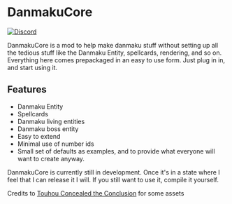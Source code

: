 # DanmakuCore
[![Discord](https://discordapp.com/api/guilds/310865601566343170/widget.png)](https://discord.gg/tahK54V)

DanmakuCore is a mod to help make danmaku stuff without setting up all the tedious stuff like the Danmaku Entity, spellcards, rendering, and so on. Everything here comes prepackaged in an easy to use form. Just plug in in, and start using it.

## Features
* Danmaku Entity
* Spellcards
* Danmaku living entities
* Danmaku boss entity
* Easy to extend
* Minimal use of number ids
* Small set of defaults as examples, and to provide what everyone will want to create anyway.

DanmakuCore is currently still in development. Once it's in a state where I feel that I can release it I will. If you still want to use it, compile it yourself.

Credits to [Touhou Concealed the Conclusion](https://github.com/danmaq/touhou-ctc-danmakufu) for some assets